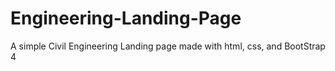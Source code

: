 # Engineering-Landing-Page
A simple Civil Engineering Landing page made  with html, css, and BootStrap 4
